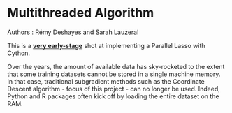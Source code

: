 # Multithreaded Algorithm    

Authors : Rémy Deshayes and Sarah Lauzeral

This is a **<ins>very early-stage</ins>** shot at implementing a Parallel Lasso with Cython.

Over the years, the amount of available data has sky-rocketed to the extent that some training datasets cannot be stored in a single machine memory.       
In that case, traditional subgradient methods such as the Coordinate Descent algorithm - focus of this project - can no longer be used. Indeed, Python and R packages often kick off by loading the entire dataset on the RAM. 
